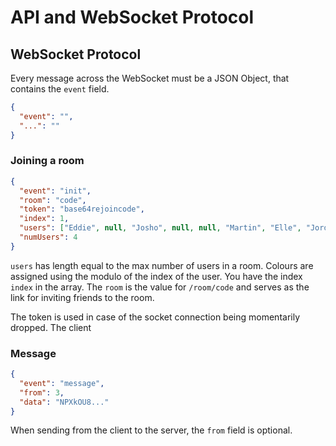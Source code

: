 # API and WebSocket Protocol

## WebSocket Protocol
Every message across the WebSocket must be a JSON Object, that contains the
`event` field.

```JSON
{
  "event": "",
  "...": ""
}
```

### Joining a room
```JSON
{
  "event": "init",
  "room": "code",
  "token": "base64rejoincode",
  "index": 1,
  "users": ["Eddie", null, "Josho", null, null, "Martin", "Elle", "Jordie"],
  "numUsers": 4
}
```
`users` has length equal to the max number of users in a room. Colours are
assigned using the modulo of the index of the user. You have the index `index`
in the array. The `room` is the value for `/room/code` and serves as the link
for inviting friends to the room.

The token is used in case of the socket connection being momentarily dropped.
The client

### Message

```JSON
{
  "event": "message",
  "from": 3,
  "data": "NPXkOU8..."
}
```
When sending from the client to the server, the `from` field is optional.
